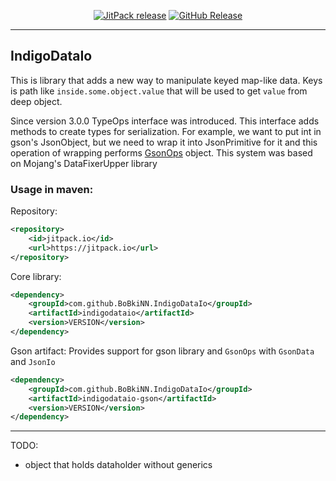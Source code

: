<p align="center">
<a href="https://jitpack.io/#BoBkiNN/IndigoDataIo"><img style="align: center" 
src="https://jitpack.io/v/BoBkiNN/IndigoDataIo.svg" alt="JitPack release"></a>
<a href="https://github.com/BoBkiNN/IndigoDataIo/releases/latest"><img alt="GitHub Release" 
src="https://img.shields.io/github/v/release/BoBkiNN/IndigoDataIO"></a>
</p>

---
## IndigoDataIo

This is library that adds a new way to manipulate keyed map-like data.
Keys is path like `inside.some.object.value` that will be used to get `value` from deep object.

Since version 3.0.0 TypeOps interface was introduced.
This interface adds methods to create types for serialization.
For example, we want to put int in gson's JsonObject, 
but we need to wrap it into JsonPrimitive for it and this operation of wrapping performs 
[GsonOps](indigodataio-gson/src/main/java/xyz/bobkinn/indigodataio/gson/GsonOps.java) object.
This system was based on Mojang's DataFixerUpper library

### Usage in maven:
Repository:
```xml
<repository>
    <id>jitpack.io</id>
    <url>https://jitpack.io</url>
</repository>
```

Core library:
```xml
<dependency>
    <groupId>com.github.BoBkiNN.IndigoDataIo</groupId>
    <artifactId>indigodataio</artifactId>
    <version>VERSION</version>
</dependency>
```

Gson artifact: Provides support for gson library and `GsonOps` with `GsonData` and `JsonIo`
```xml
<dependency>
    <groupId>com.github.BoBkiNN.IndigoDataIo</groupId>
    <artifactId>indigodataio-gson</artifactId>
    <version>VERSION</version>
</dependency>
```
---

TODO:
* object that holds dataholder without generics

